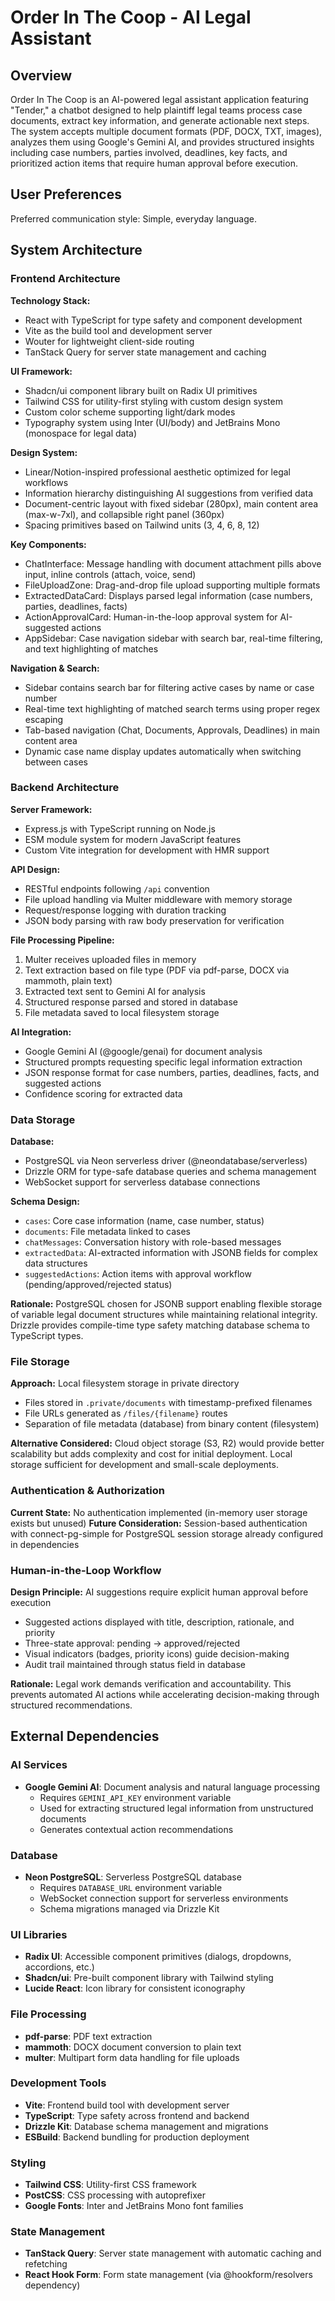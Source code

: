# Order In The Coop - AI Legal Assistant

## Overview

Order In The Coop is an AI-powered legal assistant application featuring "Tender," a chatbot designed to help plaintiff legal teams process case documents, extract key information, and generate actionable next steps. The system accepts multiple document formats (PDF, DOCX, TXT, images), analyzes them using Google's Gemini AI, and provides structured insights including case numbers, parties involved, deadlines, key facts, and prioritized action items that require human approval before execution.

## User Preferences

Preferred communication style: Simple, everyday language.

## System Architecture

### Frontend Architecture

**Technology Stack:**
- React with TypeScript for type safety and component development
- Vite as the build tool and development server
- Wouter for lightweight client-side routing
- TanStack Query for server state management and caching

**UI Framework:**
- Shadcn/ui component library built on Radix UI primitives
- Tailwind CSS for utility-first styling with custom design system
- Custom color scheme supporting light/dark modes
- Typography system using Inter (UI/body) and JetBrains Mono (monospace for legal data)

**Design System:**
- Linear/Notion-inspired professional aesthetic optimized for legal workflows
- Information hierarchy distinguishing AI suggestions from verified data
- Document-centric layout with fixed sidebar (280px), main content area (max-w-7xl), and collapsible right panel (360px)
- Spacing primitives based on Tailwind units (3, 4, 6, 8, 12)

**Key Components:**
- ChatInterface: Message handling with document attachment pills above input, inline controls (attach, voice, send)
- FileUploadZone: Drag-and-drop file upload supporting multiple formats
- ExtractedDataCard: Displays parsed legal information (case numbers, parties, deadlines, facts)
- ActionApprovalCard: Human-in-the-loop approval system for AI-suggested actions
- AppSidebar: Case navigation sidebar with search bar, real-time filtering, and text highlighting of matches

**Navigation & Search:**
- Sidebar contains search bar for filtering active cases by name or case number
- Real-time text highlighting of matched search terms using proper regex escaping
- Tab-based navigation (Chat, Documents, Approvals, Deadlines) in main content area
- Dynamic case name display updates automatically when switching between cases

### Backend Architecture

**Server Framework:**
- Express.js with TypeScript running on Node.js
- ESM module system for modern JavaScript features
- Custom Vite integration for development with HMR support

**API Design:**
- RESTful endpoints following `/api` convention
- File upload handling via Multer middleware with memory storage
- Request/response logging with duration tracking
- JSON body parsing with raw body preservation for verification

**File Processing Pipeline:**
1. Multer receives uploaded files in memory
2. Text extraction based on file type (PDF via pdf-parse, DOCX via mammoth, plain text)
3. Extracted text sent to Gemini AI for analysis
4. Structured response parsed and stored in database
5. File metadata saved to local filesystem storage

**AI Integration:**
- Google Gemini AI (@google/genai) for document analysis
- Structured prompts requesting specific legal information extraction
- JSON response format for case numbers, parties, deadlines, facts, and suggested actions
- Confidence scoring for extracted data

### Data Storage

**Database:**
- PostgreSQL via Neon serverless driver (@neondatabase/serverless)
- Drizzle ORM for type-safe database queries and schema management
- WebSocket support for serverless database connections

**Schema Design:**
- `cases`: Core case information (name, case number, status)
- `documents`: File metadata linked to cases
- `chatMessages`: Conversation history with role-based messages
- `extractedData`: AI-extracted information with JSONB fields for complex data structures
- `suggestedActions`: Action items with approval workflow (pending/approved/rejected status)

**Rationale:** PostgreSQL chosen for JSONB support enabling flexible storage of variable legal document structures while maintaining relational integrity. Drizzle provides compile-time type safety matching database schema to TypeScript types.

### File Storage

**Approach:** Local filesystem storage in private directory
- Files stored in `.private/documents` with timestamp-prefixed filenames
- File URLs generated as `/files/{filename}` routes
- Separation of file metadata (database) from binary content (filesystem)

**Alternative Considered:** Cloud object storage (S3, R2) would provide better scalability but adds complexity and cost for initial deployment. Local storage sufficient for development and small-scale deployments.

### Authentication & Authorization

**Current State:** No authentication implemented (in-memory user storage exists but unused)
**Future Consideration:** Session-based authentication with connect-pg-simple for PostgreSQL session storage already configured in dependencies

### Human-in-the-Loop Workflow

**Design Principle:** AI suggestions require explicit human approval before execution
- Suggested actions displayed with title, description, rationale, and priority
- Three-state approval: pending → approved/rejected
- Visual indicators (badges, priority icons) guide decision-making
- Audit trail maintained through status field in database

**Rationale:** Legal work demands verification and accountability. This prevents automated AI actions while accelerating decision-making through structured recommendations.

## External Dependencies

### AI Services
- **Google Gemini AI**: Document analysis and natural language processing
  - Requires `GEMINI_API_KEY` environment variable
  - Used for extracting structured legal information from unstructured documents
  - Generates contextual action recommendations

### Database
- **Neon PostgreSQL**: Serverless PostgreSQL database
  - Requires `DATABASE_URL` environment variable
  - WebSocket connection support for serverless environments
  - Schema migrations managed via Drizzle Kit

### UI Libraries
- **Radix UI**: Accessible component primitives (dialogs, dropdowns, accordions, etc.)
- **Shadcn/ui**: Pre-built component library with Tailwind styling
- **Lucide React**: Icon library for consistent iconography

### File Processing
- **pdf-parse**: PDF text extraction
- **mammoth**: DOCX document conversion to plain text
- **multer**: Multipart form data handling for file uploads

### Development Tools
- **Vite**: Frontend build tool with development server
- **TypeScript**: Type safety across frontend and backend
- **Drizzle Kit**: Database schema management and migrations
- **ESBuild**: Backend bundling for production deployment

### Styling
- **Tailwind CSS**: Utility-first CSS framework
- **PostCSS**: CSS processing with autoprefixer
- **Google Fonts**: Inter and JetBrains Mono font families

### State Management
- **TanStack Query**: Server state management with automatic caching and refetching
- **React Hook Form**: Form state management (via @hookform/resolvers dependency)